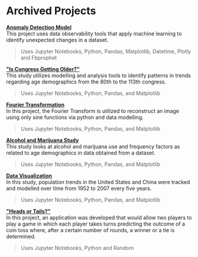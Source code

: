<h1>Archived Projects</h1>


<b>[Anomaly Detection Model](https://github.com/andrew-disario/anomaly-detction-model/) </b>
</br>This project uses data observability tools that apply machine learning to identify unexpected changes in a dataset.
>Uses Jupyter Notebooks, Python, Pandas, Matplotlib, Datetime, Plotly and Fbprophet

<b>["Is Congress Getting Older?"](https://github.com/andrew-disario/is-congress-getting-older)</b>
</br>This study utilizes modelling and analysis tools to identify patterns in trends regarding age demographics from the 80th to the 113th congress.
>Uses Jupyter Notebooks, Python, Pandas, and Matplotlib

<b>[Fourier Transformation](https://github.com/andrew-disario/fourier-transformation) </b>
</br>In this project, the Fourier Transform is utilized to reconstruct an image using only sine functions via python and data modelling.
>Uses Jupyter Notebooks, Python, Pandas, and Matplotlib

<b>[Alcohol and Marijuana Study](https://github.com/andrew-disario/alcohol-and-marijuana-study)</b>
</br>This study looks at alcohol and marijuana use and frequency factors as related to age demographics in data obtained from a dataset.
>Uses Jupyter Notebooks, Python, Pandas, and Matplotlib

<b>[Data Visualization](https://github.com/andrew-disario/data-visualization)</b>
</br>In this study, population trends in the United States and China were tracked and modelled over time from 1952 to 2007 every five years.
>Uses Jupyter Notebooks, Python, Pandas, and Matplotlib

<b>["Heads or Tails?"](https://github.com/andrew-disario/heads-or-tails) </b>
</br>In this project, an application was developed that would allow two players to play a game in which each player takes turns predicting the outcome of a coin toss where, after a certain number of rounds, a winner or a tie is determined.
>Uses Jupyter Notebooks, Python and Random
